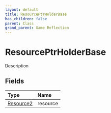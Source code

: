 ```yaml
---
layout: default
title: ResourcePtrHolderBase
has_children: false
parent: Class
grand_parent: Game Reflection
---
```

# ResourcePtrHolderBase
Description 

## Fields

| Type | Name |
|:----------|:--------------|
| [Resource2](/riftbreaker-wiki/docs/game-reflection/components/resource2/) | resource |

